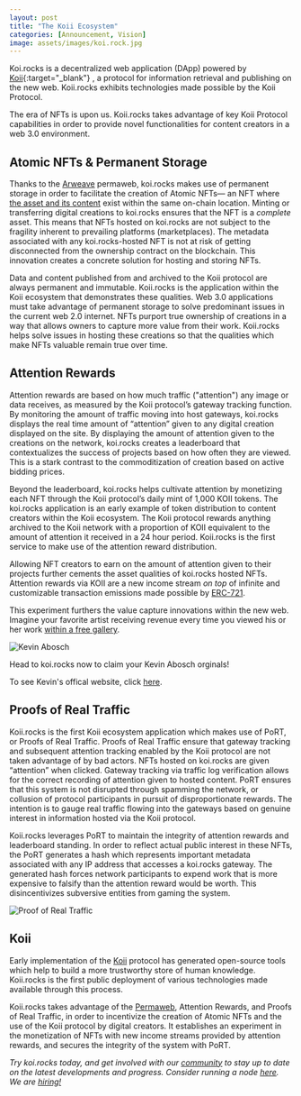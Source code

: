 ```yaml
---
layout: post
title: "The Koii Ecosystem"
categories: [Announcement, Vision]
image: assets/images/koi.rock.jpg
---
```


Koi.rocks is a decentralized web application (DApp) powered by [Koii](https://www.koii.network){:target="\_blank"} , a protocol for information retrieval and publishing on the new web. Koii.rocks exhibits technologies made possible by the Koii Protocol.

The era of NFTs is upon us. Koii.rocks takes advantage of key Koii Protocol capabilities in order to provide novel functionalities for content creators in a web 3.0 environment.

## Atomic NFTs & Permanent Storage

Thanks to the [Arweave](https://arweave.org) permaweb, koi.rocks makes use of permanent storage in order to facilitate the creation of Atomic NFTs— an NFT where [the asset and its content](https://arweave.medium.com/permanent-nft-storage-on-the-arweave-network-41f38d700a2d) exist within the same on-chain location. Minting or transferring digital creations to koi.rocks ensures that the NFT is a _complete_ asset. This means that NFTs hosted on koi.rocks are not subject to the fragility inherent to prevailing platforms (marketplaces). The metadata associated with any koi.rocks-hosted NFT is not at risk of getting disconnected from the ownership contract on the blockchain. This innovation creates a concrete solution for hosting and storing NFTs.

Data and content published from and archived to the Koii protocol are always permanent and immutable. Koii.rocks is the application within the Koii ecosystem that demonstrates these qualities. Web 3.0 applications must take advantage of permanent storage to solve predominant issues in the current web 2.0 internet. NFTs purport true ownership of creations in a way that allows owners to capture more value from their work. Koii.rocks helps solve issues in hosting these creations so that the qualities which make NFTs valuable remain true over time.

## Attention Rewards

Attention rewards are based on how much traffic ("attention") any image or data receives, as measured by the Koii protocol’s gateway tracking function. By monitoring the amount of traffic moving into host gateways, koi.rocks displays the real time amount of “attention” given to any digital creation displayed on the site. By displaying the amount of attention given to the creations on the network, koi.rocks creates a leaderboard that contextualizes the success of projects based on how often they are viewed. This is a stark contrast to the commoditization of creation based on active bidding prices.

Beyond the leaderboard, koi.rocks helps cultivate attention by monetizing each NFT through the Koii protocol’s daily mint of 1,000 KOII tokens. The koi.rocks application is an early example of token distribution to content creators within the Koii ecosystem. The Koii protocol rewards anything archived to the Koii network with a proportion of KOII equivalent to the amount of attention it received in a 24 hour period. Koii.rocks is the first service to make use of the attention reward distribution.

Allowing NFT creators to earn on the amount of attention given to their projects further cements the asset qualities of koi.rocks hosted NFTs. Attention rewards via KOII are a new income stream _on top_ of infinite and customizable transaction emissions made possible by [ERC-721](https://eips.ethereum.org/EIPS/eip-721).

This experiment furthers the value capture innovations within the new web. Imagine your favorite artist receiving revenue every time you viewed his or her work [within a free gallery](https://www.koii.network).

![Kevin Abosch](/assets/images/kevinabosch.png)

Head to koi.rocks now to claim your Kevin Abosch orginals!

To see Kevin's offical website, click [here](https://kevinabosch.com/1111/).

## Proofs of Real Traffic

Koii.rocks is the first Koii ecosystem application which makes use of PoRT, or Proofs of Real Traffic. Proofs of Real Traffic ensure that gateway tracking and subsequent attention tracking enabled by the Koii protocol are not taken advantage of by bad actors. NFTs hosted on koi.rocks are given “attention” when clicked. Gateway tracking via traffic log verification allows for the correct recording of attention given to hosted content. PoRT ensures that this system is not disrupted through spamming the network, or collusion of protocol participants in pursuit of disproportionate rewards. The intention is to gauge real traffic flowing into the gateways based on genuine interest in information hosted via the Koii protocol.

Koii.rocks leverages PoRT to maintain the integrity of attention rewards and leaderboard standing. In order to reflect actual public interest in these NFTs, the PoRT generates a hash which represents important metadata associated with any IP address that accesses a koi.rocks gateway. The generated hash forces network participants to expend work that is more expensive to falsify than the attention reward would be worth. This disincentivizes subversive entities from gaming the system.

![Proof of Real Traffic](/assets/images/blog/port.png "Proof of real traffic makes it possible to verify attention after the fact!")

## Koii

Early implementation of the [Koii](https://openkoi.com) protocol has generated open-source tools which help to build a more trustworthy store of human knowledge. Koii.rocks is the first public deployment of various technologies made available through this process.

Koii.rocks takes advantage of the [Permaweb](https://www.arweave.org/technology#permaweb), Attention Rewards, and Proofs of Real Traffic, in order to incentivize the creation of Atomic NFTs and the use of the Koii protocol by digital creators. It establishes an experiment in the monetization of NFTs with new income streams provided by attention rewards, and secures the integrity of the system with PoRT.

_Try koi.rocks today, and get involved with our [community](https://discord.gg/koii-network) to stay up to date on the latest developments and progress. Consider running a node [here](https://docs.google.com/forms/d/e/1FAIpQLSduDTdxD3dDOvcbIcKlG7JWOsnDFVZFdLy0J38q_OOzUC3okA/viewform). We are [hiring!](mailto:support@koii.network)_
